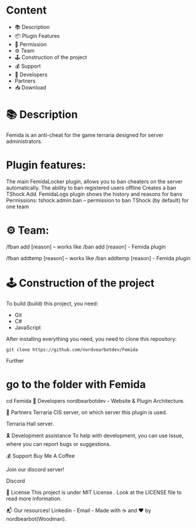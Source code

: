 # Content
- 📚 Description
- 📦 Plugin Features
- 🔐 Permission
- ⚙ Team
- 🕹️ Construction of the project
- 💰 Support
- 👥 Developers
- Partners
- 📥 Download

# 📚 Description
Femida is an anti-cheat for the game terraria designed for server administrators.

# Plugin features:
The main FemidaLocker plugin, allows you to ban cheaters on the server automatically.
The ability to ban registered users offline
Creates a ban TShock
Add. FemidaLogs plugin shows the history and reasons for bans
Permissions:
tshock.admin.ban – permission to ban TShock (by default) for one team

# ⚙ Team:
/fban add [reason] – works like /ban add [reason] - Femida plugin

/fban addtemp [reason] – works like /ban addtemp [reason] - Femida plugin

# 🕹️ Construction of the project
To build (build) this project, you need:

- Git
- C#
- JavaScript

After installing everything you need, you need to clone this repository:

```git clone https://github.com/nordvearbotdev/Femida```

Further

# go to the folder with Femida
cd Femida
👥 Developers
nordbearbotdev - Website & Plugin Architecture.

🤝 Partners
Terraria CIS server, on which server this plugin is used.

Terraria Hall server.

🎗 Development assistance
To help with development, you can use Issue, where you can report bugs or suggestions.

💰 Support
Buy Me A Coffee

Join our discord server!

Discord

📃 License
This project is under MIT License . Look at the LICENSE file to read more information.

📬 Our resources!
Linkedin -  Email - 
Made with ☕ and ❤️ by nordbearbot(Woodman).

